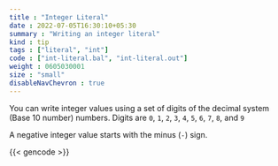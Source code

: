 ```yaml
---
title : "Integer Literal"
date : 2022-07-05T16:30:10+05:30
summary : "Writing an integer literal"
kind : tip 
tags : ["literal", "int"] 
code : ["int-literal.bal", "int-literal.out"] 
weight : 0605030001 
size : "small"
disableNavChevron : true   
---
```


You can write integer values using a set of digits of the decimal system (Base 10 number) numbers. Digits are `0`, `1`, `2`, `3`, `4`, `5`, `6`, `7`, `8`, and `9`

A negative integer value starts with the minus (`-`) sign.

{{< gencode >}}